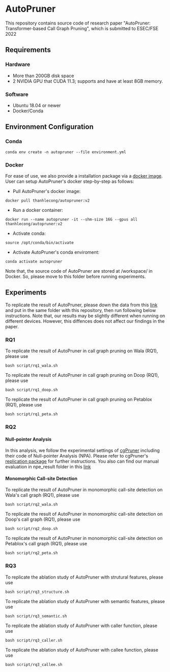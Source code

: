 # AutoPruner

This repository contains source code of research paper "AutoPruner: Transformer-based Call Graph Pruning", which is submitted to ESEC/FSE 2022

## Requirements
### Hardware
- More than 200GB disk space
- 2 NVIDIA GPU that CUDA 11.3; supports and have at least 8GB memory.
### Software
- Ubuntu 18.04 or newer
- Docker/Conda
 
## Environment Configuration
### Conda
```
conda env create -n autopruner --file environment.yml
```

### Docker
For ease of use, we also provide a 
installation package via a [docker image](https://hub.docker.com/r/thanhlecong/autopruner). User can setup AutoPruner's docker step-by-step as follows:

- Pull AutoPruner's docker image: 
```
docker pull thanhlecong/autopruner:v2
```
- Run a docker container:
```
docker run --name autopruner -it --shm-size 16G --gpus all thanhlecong/autopruner:v2
```
- Activate conda:
```
source /opt/conda/bin/activate
```
- Activate AutoPruner's conda enviroment: 
```
conda activate autopruner
```
Note that, the source code of AutoPruner are stored at /workspace/ in Docker. So, please move to this folder before running experiments. 


## Experiments
To replicate the result of AutoPruner, please down the data from this [link](https://zenodo.org/record/6369874#.YjWzmi8RppR) and put in the same folder with this repository, then run following below instructions. Note that, our results may be slightly different when running on different devices. However, this diffences does not affect our findings in the paper. 

### RQ1
To replicate the result of AutoPruner in call graph pruning on Wala (RQ1), please use
```
bash script/rq1_wala.sh
```
To replicate the result of AutoPruner in call graph pruning on Doop (RQ1), please use
```
bash script/rq1_doop.sh
```
To replicate the result of AutoPruner in call graph pruning on Petablox (RQ1), please use
```
bash script/rq1_peta.sh
```

### RQ2
#### Null-pointer Analysis
In this analysis, we follow the experimental settings of [cgPruner](http://web.cs.ucla.edu/~akshayutture/papers/icse22_firstPaper_preprint.pdf) including their code of Null-pointer Analysis (NPA). Please refer to cgPruner's [replication package](https://zenodo.org/record/6057691#.YoXA8WBByek) for further instructions. You also can find our manual evaluation in npe_result folder in this [link](https://zenodo.org/record/6369874#.YjWzmi8RppR) 

#### Monomorphic Call-site Detection
To replicate the result of AutoPruner in monomorphic call-site detection on Wala's call graph (RQ1), please use
```
bash script/rq2_wala.sh
```
To replicate the result of AutoPruner in monomorphic call-site detection on Doop's call graph (RQ1), please use
```
bash script/rq2_doop.sh
```
To replicate the result of AutoPruner in monomorphic call-site detection on Petablox's call graph (RQ1), please use
```
bash script/rq2_peta.sh
```

### RQ3
To replicate the ablation study of AutoPruner with strutural features, please use
```
bash script/rq3_structure.sh
```
To replicate the ablation study of AutoPruner with semantic features, please use

```
bash script/rq3_semantic.sh
```
To replicate the ablation study of AutoPruner with caller function, please use

```
bash script/rq3_caller.sh
```
To replicate the ablation study of AutoPruner with callee function, please use

```
bash script/rq3_callee.sh
```
